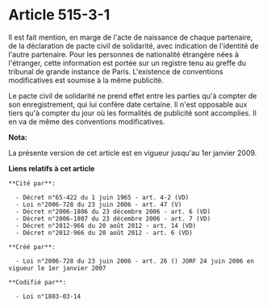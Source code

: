 # Article 515-3-1

Il est fait mention, en marge de l'acte de naissance de chaque partenaire, de la déclaration de pacte civil de solidarité,
avec indication de l'identité de l'autre partenaire. Pour les personnes de nationalité étrangère nées à l'étranger, cette
information est portée sur un registre tenu au greffe du tribunal de grande instance de Paris. L'existence de conventions
modificatives est soumise à la même publicité.

Le pacte civil de solidarité ne prend effet entre les parties qu'à compter de son enregistrement, qui lui confère date
certaine. Il n'est opposable aux tiers qu'à compter du jour où les formalités de publicité sont accomplies. Il en va de même
des conventions modificatives.

**Nota:**

La présente version de cet article est en vigueur jusqu'au 1er janvier 2009.

**Liens relatifs à cet article**

	**Cité par**:

	  - Décret n°65-422 du 1 juin 1965 - art. 4-2 (VD)
	  - Loi n°2006-728 du 23 juin 2006 - art. 47 (V)
	  - Décret n°2006-1806 du 23 décembre 2006 - art. 6 (VD)
	  - Décret n°2006-1807 du 23 décembre 2006 - art. 7 (VD)
	  - Décret n°2012-966 du 20 août 2012 - art. 14 (VD)
	  - Décret n°2012-966 du 20 août 2012 - art. 6 (VD)

	**Créé par**:

	  - Loi n°2006-728 du 23 juin 2006 - art. 26 () JORF 24 juin 2006 en vigueur le 1er janvier 2007

	**Codifié par**:

	  - Loi n°1803-03-14
